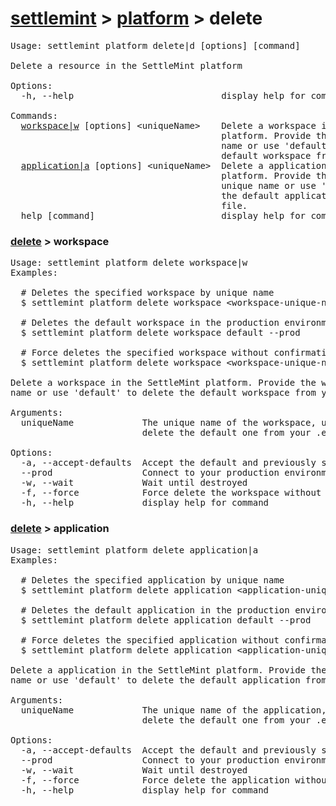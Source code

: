 <h1 id="home"><a href="../../settlemint.md">settlemint</a> > <a href="../platform.md">platform</a> > delete</h1>

<pre>Usage: settlemint platform delete|d [options] [command]

Delete a resource in the SettleMint platform

Options:
  -h, --help                            display help for command

Commands:
  <a href="#delete-workspace">workspace|w</a> [options] &lt;uniqueName&gt;    Delete a workspace in the SettleMint
                                        platform. Provide the workspace unique
                                        name or use &#039;default&#039; to delete the
                                        default workspace from your .env file.
  <a href="#delete-application">application|a</a> [options] &lt;uniqueName&gt;  Delete a application in the SettleMint
                                        platform. Provide the application
                                        unique name or use &#039;default&#039; to delete
                                        the default application from your .env
                                        file.
  help [command]                        display help for command
</pre>

<h3 id="delete-workspace"><a href="#home">delete</a> > workspace</h3>

<pre>Usage: settlemint platform delete workspace|w 
Examples:

  # Deletes the specified workspace by unique name
  $ settlemint platform delete workspace &lt;workspace-unique-name&gt;

  # Deletes the default workspace in the production environment
  $ settlemint platform delete workspace default --prod

  # Force deletes the specified workspace without confirmation
  $ settlemint platform delete workspace &lt;workspace-unique-name&gt; --force

Delete a workspace in the SettleMint platform. Provide the workspace unique
name or use &#039;default&#039; to delete the default workspace from your .env file.

Arguments:
  uniqueName             The unique name of the workspace, use &#039;default&#039; to
                         delete the default one from your .env file

Options:
  -a, --accept-defaults  Accept the default and previously set values
  --prod                 Connect to your production environment
  -w, --wait             Wait until destroyed
  -f, --force            Force delete the workspace without confirmation
  -h, --help             display help for command
</pre>

<h3 id="delete-application"><a href="#home">delete</a> > application</h3>

<pre>Usage: settlemint platform delete application|a 
Examples:

  # Deletes the specified application by unique name
  $ settlemint platform delete application &lt;application-unique-name&gt;

  # Deletes the default application in the production environment
  $ settlemint platform delete application default --prod

  # Force deletes the specified application without confirmation
  $ settlemint platform delete application &lt;application-unique-name&gt; --force

Delete a application in the SettleMint platform. Provide the application unique
name or use &#039;default&#039; to delete the default application from your .env file.

Arguments:
  uniqueName             The unique name of the application, use &#039;default&#039; to
                         delete the default one from your .env file

Options:
  -a, --accept-defaults  Accept the default and previously set values
  --prod                 Connect to your production environment
  -w, --wait             Wait until destroyed
  -f, --force            Force delete the application without confirmation
  -h, --help             display help for command
</pre>

